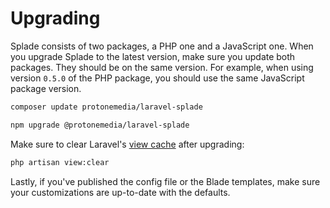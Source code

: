 # Upgrading

Splade consists of two packages, a PHP one and a JavaScript one. When you upgrade Splade to the latest version, make sure you update both packages. They should be on the same version. For example, when using version `0.5.0` of the PHP package, you should use the same JavaScript package version.

```bash
composer update protonemedia/laravel-splade

npm upgrade @protonemedia/laravel-splade
```

Make sure to clear Laravel's [view cache](https://laravel.com/docs/9.x/views#optimizing-views) after upgrading:

```bash
php artisan view:clear
```

Lastly, if you've published the config file or the Blade templates, make sure your customizations are up-to-date with the defaults.